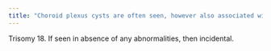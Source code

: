 ```yaml
---
title: "Choroid plexus cysts are often seen, however also associated with what?"
---
```

Trisomy 18. If seen in absence of any abnormalities, then incidental.


